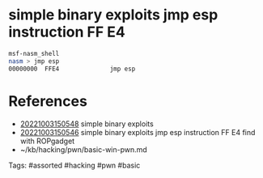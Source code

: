 # simple binary exploits jmp esp instruction FF E4
```bash
msf-nasm_shell
nasm > jmp esp
00000000  FFE4              jmp esp
```

# References
- [20221003150548](/zet/20221003150548/README.md) simple binary exploits
- [20221003150546](/zet/20221003150546/README.md) simple binary exploits jmp esp instruction FF E4 find with ROPgadget
- ~/kb/hacking/pwn/basic-win-pwn.md

Tags:
    #assorted #hacking #pwn #basic
